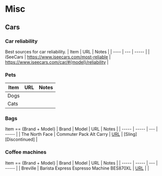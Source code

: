 # Misc

## Cars

### Car reliability
Best sources for car reliability.
| Item | URL | Notes |
| ---- | --- | ----- |
| iSeeCars | https://www.iseecars.com/most-reliable | https://www.iseecars.com/car/#{model}/reliability |

### Pets
| Item | URL | Notes |
| ---- | --- | ----- |
| Dogs | |
| Cats | |

### Bags
Item == {Brand + Model}
| Brand | Model | URL | Notes |
| ----- | ----- | --- | ----- |
| The North Face | Commuter Pack Alt Carry | [URL](https://www.thenorthface.com/en-us/bags-and-gear/backpacks/mens-backpacks-c298772/commuter-pack-alt-carry-pNF0A52SX?color=KX7) | [Sling] [Discontinued] |

### Coffee machines
Item == {Brand + Model}
| Brand | Model | URL | Notes |
| ----- | ----- | --- | ----- |
| Breville | Barista Express Espresso Machine BES870XL | [URL](https://www.amazon.com/gp/product/B00CH9QWOU) | |
